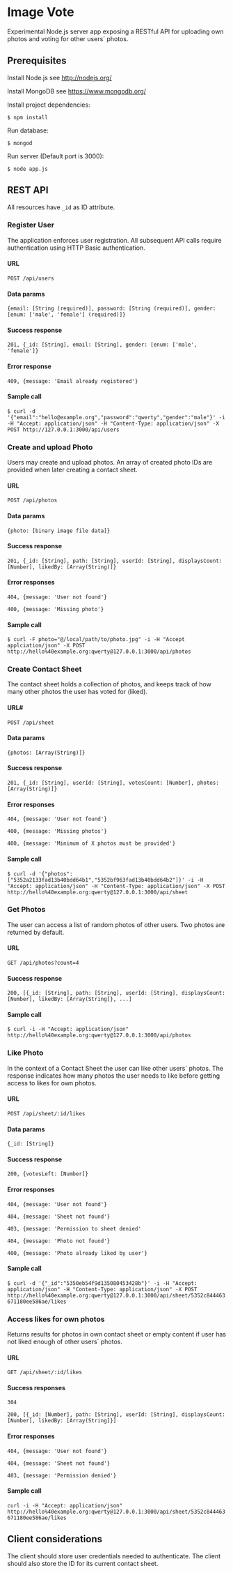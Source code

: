# Image Vote
Experimental Node.js server app exposing a RESTful API for uploading own photos and voting for other users´ photos.

## Prerequisites
Install Node.js
  see http://nodejs.org/

Install MongoDB
  see https://www.mongodb.org/

Install project dependencies:

`$ npm install`

Run database:

`$ mongod`

Run server (Default port is 3000):

`$ node app.js`

## REST API
All resources have `_id` as ID attribute.

### Register User
The application enforces user registration. All subsequent API calls require authentication using HTTP Basic authentication.

#### URL
`POST /api/users`

#### Data params
`{email: [String (required)], password: [String (required)], gender: [enum: ['male', 'female'] (required)]}`

#### Success response
`201, {_id: [String], email: [String], gender: [enum: ['male', 'female']}`

#### Error response
`409, {message: 'Email already registered'}`

#### Sample call
`$ curl -d '{"email":"hello@example.org","password":"qwerty","gender":"male"}' -i -H "Accept: application/json" -H "Content-Type: application/json" -X POST http://127.0.0.1:3000/api/users`

### Create and upload Photo
Users may create and upload photos. An array of created photo IDs are provided when later creating a contact sheet.

#### URL
`POST /api/photos`

#### Data params
`{photo: [binary image file data]}`

#### Success response
`201, {_id: [String], path: [String], userId: [String], displaysCount: [Number], likedBy: [Array(String)]}`

#### Error responses
`404, {message: 'User not found'}`

`400, {message: 'Missing photo'}`

#### Sample call
`$ curl -F photo="@/local/path/to/photo.jpg" -i -H "Accept applciation/json" -X POST http://hello%40example.org:qwerty@127.0.0.1:3000/api/photos`

### Create Contact Sheet
The contact sheet holds a collection of photos, and keeps track of how many other photos the user has voted for (liked).

#### URL#
`POST /api/sheet`

#### Data params
`{photos: [Array(String)]}`

#### Success response
`201, {_id: [String], userId: [String], votesCount: [Number], photos: [Array(String)]}`

#### Error responses
`404, {message: 'User not found'}`

`400, {message: 'Missing photos'}`

`400, {message: 'Minimum of X photos must be provided'}`

#### Sample call
`$ curl -d '{"photos":["5352a2133fad13b40bdd64b1","5352bf963fad13b40bdd64b2"]}' -i -H "Accept: application/json" -H "Content-Type: application/json" -X POST http://hello%40example.org:qwerty@127.0.0.1:3000/api/sheet`

### Get Photos
The user can access a list of random photos of other users. Two photos are returned by default.

#### URL
`GET /api/photos?count=4`

#### Success response
`200, [{_id: [String], path: [String], userId: [String], displaysCount: [Number], likedBy: [Array(String]}, ...]`

#### Sample call
`$ curl -i -H "Accept: application/json" http://hello%40example.org:qwerty@127.0.0.1:3000/api/photos`

### Like Photo
In the context of a Contact Sheet the user can like other users´ photos. The response indicates how many photos the user needs to like before getting access to likes for own photos.

#### URL
`POST /api/sheet/:id/likes`

#### Data params
`{_id: [String]}`

#### Success response
`200, {votesLeft: [Number]}`

#### Error responses
`404, {message: 'User not found'}`

`404, {message: 'Sheet not found'}`

`403, {message: 'Permission to sheet denied'`

`404, {message: 'Photo not found'}`

`400, {message: 'Photo already liked by user'}`

#### Sample call
`$ curl -d '{"_id":"5350eb54f9d135080453428b"}' -i -H "Accept: application/json" -H "Content-Type: application/json" -X POST http://hello%40example.org:qwerty@127.0.0.1:3000/api/sheet/5352c844463671180ee586ae/likes`

### Access likes for own photos
Returns results for photos in own contact sheet or empty content if user has not liked enough of other users´ photos.

#### URL
`GET /api/sheet/:id/likes`

#### Success responses
`304`

`200, [{_id: [Number], path: [String], userId: [String], displaysCount: [Number], likedBy: [Array(String]}]`

#### Error responses
`404, {message: 'User not found'}`

`404, {message: 'Sheet not found'}`

`403, {message: 'Permission denied'}`

#### Sample call
`curl -i -H "Accept: application/json" http://hello%40example.org:qwerty@127.0.0.1:3000/api/sheet/5352c844463671180ee586ae/likes`

## Client considerations
The client should store user credentials needed to authenticate. The client should also store the ID for its current contact sheet.



